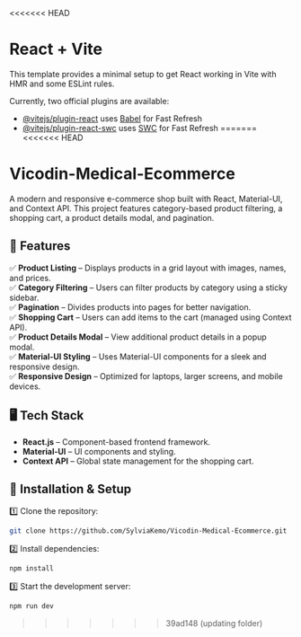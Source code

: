 <<<<<<< HEAD
# React + Vite

This template provides a minimal setup to get React working in Vite with HMR and some ESLint rules.

Currently, two official plugins are available:

- [@vitejs/plugin-react](https://github.com/vitejs/vite-plugin-react/blob/main/packages/plugin-react/README.md) uses [Babel](https://babeljs.io/) for Fast Refresh
- [@vitejs/plugin-react-swc](https://github.com/vitejs/vite-plugin-react-swc) uses [SWC](https://swc.rs/) for Fast Refresh
=======
<<<<<<< HEAD
# Vicodin-Medical-Ecommerce
A modern and responsive e-commerce shop built with React, Material-UI, and Context API. This project features category-based product filtering, a shopping cart, a product details modal, and pagination.

## 🚀 Features

✅ **Product Listing** – Displays products in a grid layout with images, names, and prices.  
✅ **Category Filtering** – Users can filter products by category using a sticky sidebar.  
✅ **Pagination** – Divides products into pages for better navigation.  
✅ **Shopping Cart** – Users can add items to the cart (managed using Context API).  
✅ **Product Details Modal** – View additional product details in a popup modal.  
✅ **Material-UI Styling** – Uses Material-UI components for a sleek and responsive design.  
✅ **Responsive Design** – Optimized for laptops, larger screens, and mobile devices.  
  

## 🖥️ Tech Stack

- **React.js** – Component-based frontend framework.  
- **Material-UI** – UI components and styling.  
- **Context API** – Global state management for the shopping cart.  


## 🔧 Installation & Setup

1️⃣ Clone the repository:  
```sh
git clone https://github.com/SylviaKemo/Vicodin-Medical-Ecommerce.git   
```
2️⃣ Install dependencies:  
```sh
npm install
```
3️⃣ Start the development server:  
```sh
npm run dev
```
>>>>>>> 39ad148 (updating folder)
